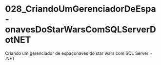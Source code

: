 # 028_CriandoUmGerenciadorDeEspa-onavesDoStarWarsComSQLServerDotNET
Criando um gerenciador de espaçonaves do star wars com SQL Server + .NET
